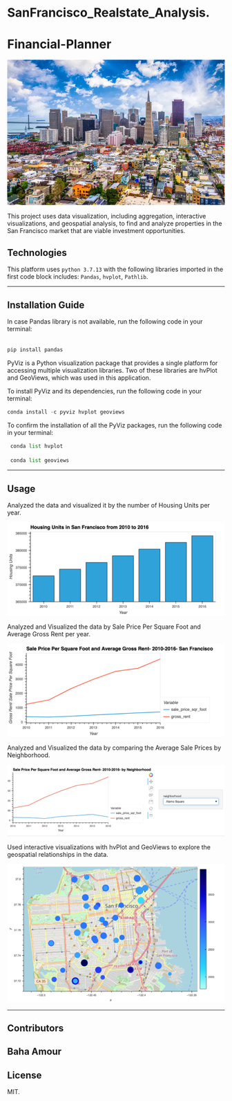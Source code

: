 # SanFrancisco_Realstate_Analysis.
# Financial-Planner
![An image for the header of the Repository](/Images/Snf_realstate.png)

This project uses data visualization, including aggregation, interactive visualizations, and geospatial analysis, to find  and analyze properties in the San Francisco market that are viable investment opportunities.

## Technologies
This platform uses `python 3.7.13` with the following libraries imported in the first code block includes: `Pandas`, `hvplot`, `Pathlib`.

---
## Installation Guide 

In case Pandas library is not available, run the following code in your terminal:

```python

pip install pandas
```



PyViz is a Python visualization package that provides a single platform for accessing multiple visualization libraries. Two of these libraries are hvPlot and GeoViews, which was used in this application.

To install PyViz and its dependencies, run the following code in your terminal:

```python
conda install -c pyviz hvplot geoviews
```

To confirm the  installation of all the PyViz packages, run the following code in your terminal:

```python
 conda list hvplot
 
 conda list geoviews
 ```

---

## Usage

Analyzed the data and visualized it by the number of Housing Units per year.

![Sample Report](/Images/bokeh_plot.png) 

Analyzed and Visualized the data by Sale Price Per Square Foot and Average Gross Rent per year.

![Sample Report](/Images/bokeh_plot-2.png) 

Analyzed and Visualized the data by comparing the Average Sale Prices by Neighborhood.

![Sample Report](/Images/Neighborhood.png)

Used  interactive visualizations with hvPlot and GeoViews to explore the geospatial relationships in the data.

![Sample Report](/Images/bokeh_plot-4.png)



---
## Contributors

Baha Amour
---

## License

MIT.